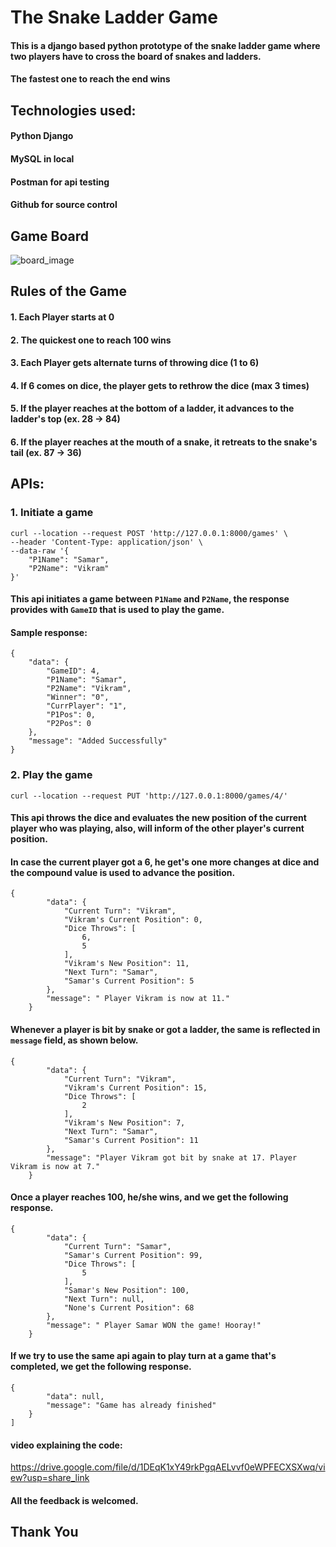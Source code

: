 # The Snake Ladder Game
#### This is a django based python prototype of the snake ladder game where two players have to cross the board of snakes and ladders. 
#### The fastest one to reach the end wins

## Technologies used:
#### Python Django
#### MySQL in local
#### Postman for api testing
#### Github for source control

## Game Board
![board_image](https://user-images.githubusercontent.com/38393402/215291182-3f830820-f793-41bd-912f-6b1deab54e1b.png)
## Rules of the Game
#### 1. Each Player starts at 0
#### 2. The quickest one to reach 100 wins
#### 3. Each Player gets alternate turns of throwing dice (1 to 6)
#### 4. If 6 comes on dice, the player gets to rethrow the dice (max 3 times)
#### 5. If the player reaches at the bottom of a ladder, it advances to the ladder's top (ex. 28 -> 84)
#### 6. If the player reaches at the mouth of a snake, it retreats to the snake's tail (ex. 87 -> 36)

## APIs:
### 1. Initiate a game
```
curl --location --request POST 'http://127.0.0.1:8000/games' \
--header 'Content-Type: application/json' \
--data-raw '{
    "P1Name": "Samar",
    "P2Name": "Vikram"
}'
```
#### This api initiates a game between `P1Name` and `P2Name`, the response provides with `GameID` that is used to play the game.
#### Sample response:
```
{
    "data": {
        "GameID": 4,
        "P1Name": "Samar",
        "P2Name": "Vikram",
        "Winner": "0",
        "CurrPlayer": "1",
        "P1Pos": 0,
        "P2Pos": 0
    },
    "message": "Added Successfully"
}
```

### 2. Play the game
```
curl --location --request PUT 'http://127.0.0.1:8000/games/4/'
```
#### This api throws the dice and evaluates the new position of the current player who was playing, also, will inform of the other player's current position.
#### In case the current player got a 6, he get's one more changes at dice and the compound value is used to advance the position.
```
{
        "data": {
            "Current Turn": "Vikram",
            "Vikram's Current Position": 0,
            "Dice Throws": [
                6,
                5
            ],
            "Vikram's New Position": 11,
            "Next Turn": "Samar",
            "Samar's Current Position": 5
        },
        "message": " Player Vikram is now at 11."
    }
```

#### Whenever a player is bit by snake or got a ladder, the same is reflected in `message` field, as shown below.

```
{
        "data": {
            "Current Turn": "Vikram",
            "Vikram's Current Position": 15,
            "Dice Throws": [
                2
            ],
            "Vikram's New Position": 7,
            "Next Turn": "Samar",
            "Samar's Current Position": 11
        },
        "message": "Player Vikram got bit by snake at 17. Player Vikram is now at 7."
    }
```

#### Once a player reaches 100, he/she wins, and we get the following response.

```
{
        "data": {
            "Current Turn": "Samar",
            "Samar's Current Position": 99,
            "Dice Throws": [
                5
            ],
            "Samar's New Position": 100,
            "Next Turn": null,
            "None's Current Position": 68
        },
        "message": " Player Samar WON the game! Hooray!"
    }
```

#### If we try to use the same api again to play turn at a game that's completed, we get the following response.
```
{
        "data": null,
        "message": "Game has already finished"
    }
]
```

#### video explaining the code:
https://drive.google.com/file/d/1DEqK1xY49rkPgqAELvvf0eWPFECXSXwq/view?usp=share_link
#### All the feedback is welcomed.
## Thank You
